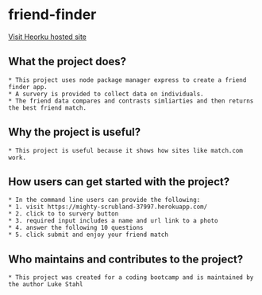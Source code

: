 # friend-finder

[Visit Heorku hosted site](https://mighty-scrubland-37997.herokuapp.com/)

## What the project does?
    * This project uses node package manager express to create a friend finder app.
    * A survery is provided to collect data on individuals.   
    * The friend data compares and contrasts simliarties and then returns the best friend match. 

## Why the project is useful?
    * This project is useful because it shows how sites like match.com work.   

## How users can get started with the project?
    * In the command line users can provide the following:
    * 1. visit https://mighty-scrubland-37997.herokuapp.com/
    * 2. click to to survery button
    * 3. required input includes a name and url link to a photo
    * 4. answer the following 10 questions
    * 5. click submit and enjoy your friend match

## Who maintains and contributes to the project?
    * This project was created for a coding bootcamp and is maintained by the author Luke Stahl
